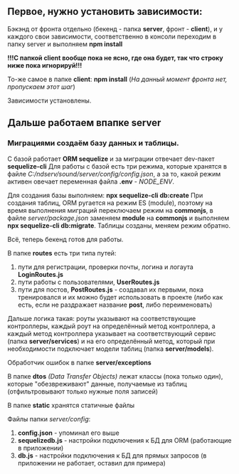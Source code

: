 ## Первое, нужно установить зависимости:

Бэкэнд от фронта отдельно (бекенд - папка **server**, фронт - **client**), и у каждого свои зависимости,
соответственно в консоли переходим в папку server и выполняем **npm install**

**!!!С папкой client вообще пока не ясно, где она будет, так что строку ниже пока игнорируй!!!**

То-же самое в папке **client**: **npm install** (*На данный момент фронта нет, пропускаем этот шаг*)

Зависимости установлены.

## Дальше работаем впапке server
### Миграциями создаём базу данных и таблицы.

С базой работает **ORM sequelize** и за миграции отвечает dev-пакет **sequelize-cli**
Для работы с базой есть три режима, которые хранятся в файле *C:/ndserv/sound/server/config/config.json*,
а за то, какой режим активен овечает переменная файла **.env** - *NODE_ENV*.

Для создания базы выполняем: **npx sequelize-cli db:create**
При создания таблиц, ORM ругается на режим ES (module), поэтому на время выполнения миграций переключаем режим на **commonjs**,
в файле *server/package.json* заменяем **module** на **commonjs**
и выполняем **npx sequelize-cli db:migrate**. 
Таблицы созданы, меняем режим обратно.

Всё, теперь бекенд готов для работы.


В папке **routes** есть три типа путей:
1. пути для регистрации, проверки почты, логина и логаута **LoginRoutes.js**
2. пути работы с пользователями, **UserRoutes.js**
3. пути для постов, **PostRoutes.js** - создавал их первыми, пока тренировался и их можно будет использовать в проекте (либо как есть, если не раздражает название **post**, либо переименовать)

Дальше логика такая:
	роуты указывают на соответствующие контроллеры, каждый роут на определённый метод контроллера,
	а каждый метод контроллера указывает на соответствующий сервис (папка **server/services**) и на его определённый метод,
	который при необходимости подключает модели таблиц (папка **server/models**).


Обработчик ошибок в папке **server/exceptions**

В папке **dtos** *(Data Transfer Objects)* лежат классы (пока только один), которые "обезвреживают" данные, получаемые из таблиц (отфильтровывают только нужные поля записей)

В папке **static** хранятся статичные файлы

Файлы папки *server/config*:
1. **config.json** - упоминал его выше
2. **sequelizedb.js** - настройки подключения к БД для ORM (работающие в приложении)
3. **db.js** - настройки подключения к БД для прямых запросов (в приложении не работает, оставил для примера)
